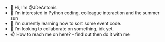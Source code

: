 - 👋 Hi, I’m @JDeAntonis
- 👀 I’m interested in Python coding, colleague interaction and the summer sun
- 🌱 I’m currently learning how to sort some event code.
- 💞️ I’m looking to collaborate on something, idk yet.
- 📫 How to reach me on here? - find out then do it with me


<!---
JDeAntonis/JDeAntonis is a ✨ special ✨ repository because its `README.md` (this file) appears on your GitHub profile.
You can click the Preview link to take a look at your changes.
--->
